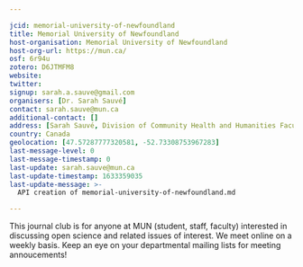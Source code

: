 ```yaml
---

jcid: memorial-university-of-newfoundland
title: Memorial University of Newfoundland
host-organisation: Memorial University of Newfoundland
host-org-url: https://mun.ca/
osf: 6r94u
zotero: D6JTMFM8
website: 
twitter: 
signup: sarah.a.sauve@gmail.com
organisers: [Dr. Sarah Sauvé]
contact: sarah.sauve@mun.ca
additional-contact: []
address: [Sarah Sauvé, Division of Community Health and Humanities Faculty of Medicine, Memorial University of Newfoundland, St. John’s, Newfoundland and Labrador Canada, A1B 3V6]
country: Canada
geolocation: [47.57287777320581, -52.73308753967283]
last-message-level: 0
last-message-timestamp: 0
last-update: sarah.sauve@mun.ca
last-update-timestamp: 1633359035
last-update-message: >-
  API creation of memorial-university-of-newfoundland.md

---
```


This journal club is for anyone at MUN (student, staff, faculty) interested in discussing open science and related issues of interest. We meet online on a weekly basis. Keep an eye on your departmental mailing lists for meeting annoucements!

